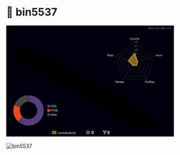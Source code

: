 <h1 align="left">👋 bin5537</h1>

<img src="./profile-3d-contrib/profile-night-rainbow.svg" width="450" alt="Profile Image">
<p align="left"><img src="https://komarev.com/ghpvc/?username=bin5537&label=Profile%20views&color=0e75b6&style=flat" alt="bin5537" /> </p>
